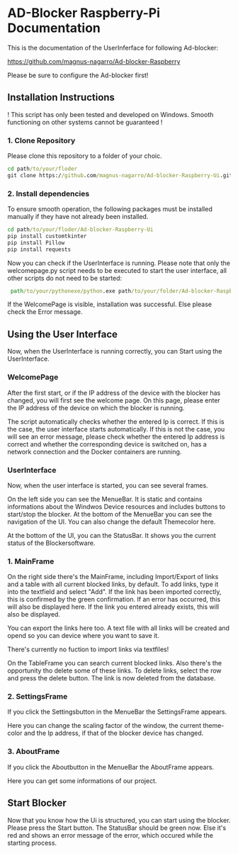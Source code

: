 # AD-Blocker Raspberry-Pi Documentation #

This is the documentation of the UserInferface for following Ad-blocker:

https://github.com/magnus-nagarro/Ad-blocker-Raspberry

Please be sure to configure the Ad-blocker first!

## Installation Instructions ##

! This script has only been tested and developed on Windows. Smooth functioning on other systems cannot be guaranteed !

### 1. Clone Repository ###

Please clone this repository to a folder of your choic.

```cmd
cd path/to/your/floder
git clone https://github.com/magnus-nagarro/Ad-blocker-Raspberry-Ui.git
```

### 2. Install dependencies ###

To ensure smooth operation, the following packages must be installed manually if they have not already been installed.

```cmd
cd path/to/your/floder/Ad-blocker-Raspberry-Ui
pip install customtkinter
pip install Pillow 
pip install requests
```

Now you can check if the UserInterface is running. Please note that only the welcomepage.py script needs to be executed to start the user interface, all other scripts do not need to be started:

```cmd
 path/to/your/pythonexe/python.exe path/to/your/folder/Ad-blocker-Raspberry-Ui/welcomepage.py
```
If the WelcomePage is visible, installation was successful. Else please check the Error message.

## Using the User Interface ##

Now, when the UserInterface is running correctly, you can Start using the UserInterface.

### WelcomePage ###

After the first start, or if the IP address of the device with the blocker has changed, you will first see the welcome page. On this page, please enter the IP address of the device on which the blocker is running. 

The script automatically checks whether the entered Ip is correct. 
If this is the case, the user interface starts automatically.
If this is not the case, you will see an error message, please check whether the entered Ip address is correct and whether the corresponding device is switched on, has a network connection and the Docker containers are running. 

### UserInterface ###

Now, when the user interface is started, you can see several frames. 

On the left side you can see the MenueBar. It is static and contains informations about the Windwos Device resources and includes buttons to start/stop the blocker. At the bottom of the MenueBar you can see the navigation of the UI. You can also change the default Themecolor here.

At the bottom of the UI, you can the StatusBar. It shows you the current status of the Blockersoftware.

### 1. MainFrame ###

On the right side there's the MainFrame, including Import/Export of links and a table with all current blocked links, by default. To add links, type it into the textfield and select "Add". If the link has been imported correctly, this is confirmed by the green confirmation. If an error has occurred, this will also be displayed here. If the link you entered already exists, this will also be displayed.

You can export the links here too. A text file with all links will be created and opend so you can device where you want to save it.

There's currently no fuction to import links via textfiles!

On the TableFrame you can search current blocked links. Also there's the opportunity tho delete some of these links. To delete links, select the row and press the delete button. The link is now deleted from the database.


### 2. SettingsFrame ###

If you click the Settingsbutton in the MenueBar the SettingsFrame appears. 

Here you can change the scaling factor of the window, the current theme-color and the Ip address, if that of the blocker device has changed.

### 3. AboutFrame ###

If you click the Aboutbutton in the MenueBar the AboutFrame appears.

Here you can get some informations of our project. 

## Start Blocker ##

Now that you know how the Ui is structured, you can start using the blocker. Please press the Start button. The StatusBar should be green now. Else it's red and shows an error message of the error, which occured while the starting process.
